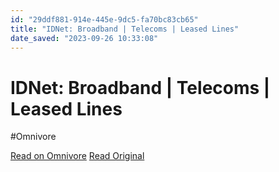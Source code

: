 ```yaml
---
id: "29ddf881-914e-445e-9dc5-fa70bc83cb65"
title: "IDNet: Broadband | Telecoms | Leased Lines"
date_saved: "2023-09-26 10:33:08"
---
```


# IDNet: Broadband | Telecoms | Leased Lines
#Omnivore

[Read on Omnivore](https://omnivore.app/me/id-net-broadband-telecoms-leased-lines-18ad0d5d020)
[Read Original](https://www.idnet.com)

